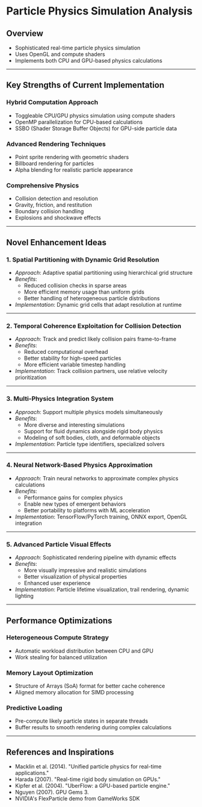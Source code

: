 # Particle Physics Simulation Analysis

## Overview
- Sophisticated real-time particle physics simulation
- Uses OpenGL and compute shaders
- Implements both CPU and GPU-based physics calculations

---

## Key Strengths of Current Implementation

### Hybrid Computation Approach
- Toggleable CPU/GPU physics simulation using compute shaders
- OpenMP parallelization for CPU-based calculations
- SSBO (Shader Storage Buffer Objects) for GPU-side particle data

### Advanced Rendering Techniques
- Point sprite rendering with geometric shaders
- Billboard rendering for particles
- Alpha blending for realistic particle appearance

### Comprehensive Physics
- Collision detection and resolution
- Gravity, friction, and restitution
- Boundary collision handling
- Explosions and shockwave effects

---

## Novel Enhancement Ideas

### 1. Spatial Partitioning with Dynamic Grid Resolution
- *Approach*: Adaptive spatial partitioning using hierarchical grid structure
- *Benefits*:
  - Reduced collision checks in sparse areas
  - More efficient memory usage than uniform grids
  - Better handling of heterogeneous particle distributions
- *Implementation*: Dynamic grid cells that adapt resolution at runtime

---

### 2. Temporal Coherence Exploitation for Collision Detection
- *Approach*: Track and predict likely collision pairs frame-to-frame
- *Benefits*:
  - Reduced computational overhead
  - Better stability for high-speed particles
  - More efficient variable timestep handling
- *Implementation*: Track collision partners, use relative velocity prioritization

---

### 3. Multi-Physics Integration System
- *Approach*: Support multiple physics models simultaneously
- *Benefits*:
  - More diverse and interesting simulations
  - Support for fluid dynamics alongside rigid body physics
  - Modeling of soft bodies, cloth, and deformable objects
- *Implementation*: Particle type identifiers, specialized solvers

---

### 4. Neural Network-Based Physics Approximation
- *Approach*: Train neural networks to approximate complex physics calculations
- *Benefits*:
  - Performance gains for complex physics
  - Enable new types of emergent behaviors
  - Better portability to platforms with ML acceleration
- *Implementation*: TensorFlow/PyTorch training, ONNX export, OpenGL integration

---

### 5. Advanced Particle Visual Effects
- *Approach*: Sophisticated rendering pipeline with dynamic effects
- *Benefits*:
  - More visually impressive and realistic simulations
  - Better visualization of physical properties
  - Enhanced user experience
- *Implementation*: Particle lifetime visualization, trail rendering, dynamic lighting

---

## Performance Optimizations

### Heterogeneous Compute Strategy
- Automatic workload distribution between CPU and GPU
- Work stealing for balanced utilization

### Memory Layout Optimization
- Structure of Arrays (SoA) format for better cache coherence
- Aligned memory allocation for SIMD processing

### Predictive Loading
- Pre-compute likely particle states in separate threads
- Buffer results to smooth rendering during complex calculations

---

## References and Inspirations

- Macklin et al. (2014). "Unified particle physics for real-time applications."
- Harada (2007). "Real-time rigid body simulation on GPUs."
- Kipfer et al. (2004). "UberFlow: a GPU-based particle engine."
- Nguyen (2007). GPU Gems 3.
- NVIDIA's FlexParticle demo from GameWorks SDK
